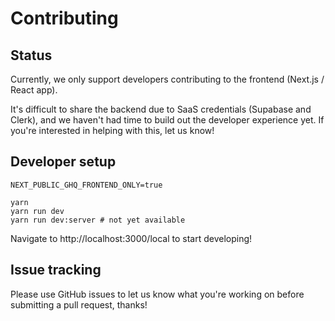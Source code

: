 # Contributing

## Status

Currently, we only support developers contributing to the frontend (Next.js / React app).

It's difficult to share the backend due to SaaS credentials (Supabase and Clerk), and we haven't had time to build out the developer experience yet. If you're interested in helping with this, let us know!

## Developer setup

```
NEXT_PUBLIC_GHQ_FRONTEND_ONLY=true

yarn
yarn run dev
yarn run dev:server # not yet available
```

Navigate to http://localhost:3000/local to start developing!

## Issue tracking

Please use GitHub issues to let us know what you're working on before submitting a pull request, thanks!
